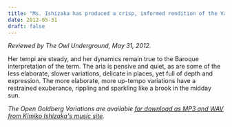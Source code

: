 ```yaml
---
title: "Ms. Ishizaka has produced a crisp, informed rendition of the Variations. "
date: 2012-05-31
draft: false
---
```

*Reviewed by The Owl Underground, May 31, 2012.*

Her tempi are steady, and her dynamics remain true to the Baroque interpretation of the term. The aria is pensive and quiet, as are some of the less elaborate, slower variations, delicate in places, yet full of depth and expression. The more elaborate, more up-tempo variations have a restrained exuberance, rippling and sparkling like a brook in the midday sun.


<em>The Open Goldberg Variations are available [for download as MP3 and WAV from Kimiko Ishizaka's music site](https://music.kimiko-pianko.com).</em>
